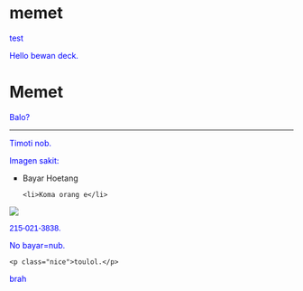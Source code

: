 # memet
test
<!DOCTYPE html>
<html>
    <head>
        <title> gay </title>
    </head>
    <body>
        <p>Hello bewan deck.</p>
    </body>
</html>
<html>
    <head>
    </head>
    <body>
        <h1> Memet </h1>
        <p> Balo? </p>
        <hr>
        <p>Timoti nob.</p>
    </body>
</html>
<p>Imagen sakit:</p>    
<ul style="list-style-type: square">
    <li>Bayar Hoetang</li> 

    <li>Koma orang e</li>
</ul>
<img src="https://tse2.mm.bing.net/th?id=OIP.sWgbnrrkMBnmDlzYVZ77rgHaEk&pid=Api&P=0&w=290&h=179">
<html>
    <head>
    </head>
    <body>
    </body>
</html>
<!DOCTYPE html>
<html>
<head>
    <title>Hello, Bootstrap!</title>
    <link rel="stylesheet" href="https://maxcdn.bootstrapcdn.com/bootstrap/3.3.7/css/bootstrap.min.css">
</head>
<style>
    .nice {
        font-family: sans-serif;
    }
    </style>
    <p class="nice">215-021-3838.</p>
    <!DOCTYPE html>
<head>
    <style>
        .nice {
            font-family: sans-serif;
        }
    </style>
</head>
<body>
    <p>No bayar=nub.</p>

    <p class="nice">toulol.</p>

</body>
<style>
    p {
        color: blue;
    }
    </style>
    <p></p>
    <p class="example"></p>
    <p id="last" class="example"></p>
    <style>
        p:hover {
            background-color: cyan;
        }
        </style>
        <p>brah</p>
        <!DOCTYPE html>
